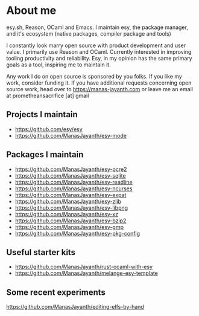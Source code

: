 # About me
esy.sh, Reason, OCaml and Emacs. I  maintain esy, the package manager, and it's ecosystem (native packages, compiler package and tools)

I constantly look marry open source with product development and user value. I primarily use Reason and OCaml. Currently interested in improving tooling productivity and reliability. Esy, in my opinion has the same primary goals as a tool, inspiring me to maintain it.

Any work I do on open source is sponsored by you folks. If you like my work, consider funding it. If you have additional requests concerning open source work, head over to https://manas-jayanth.com or leave me an email at prometheansacrifice [at] gmail 

## Projects I maintain
- https://github.com/esy/esy
- https://github.com/ManasJayanth/esy-mode


## Packages I maintain
- https://github.com/ManasJayanth/esy-pcre2
- https://github.com/ManasJayanth/esy-sqlite
- https://github.com/ManasJayanth/esy-readline
- https://github.com/ManasJayanth/esy-ncurses
- https://github.com/ManasJayanth/esy-expat
- https://github.com/ManasJayanth/esy-zlib
- https://github.com/ManasJayanth/esy-libpng
- https://github.com/ManasJayanth/esy-xz
- https://github.com/ManasJayanth/esy-bzip2
- https://github.com/ManasJayanth/esy-gmp
- https://github.com/ManasJayanth/esy-pkg-config

## Useful starter kits
- https://github.com/ManasJayanth/rust-ocaml-with-esy
- https://github.com/ManasJayanth/melange-esy-template

## Some recent experiments
https://github.com/ManasJayanth/editing-elfs-by-hand
